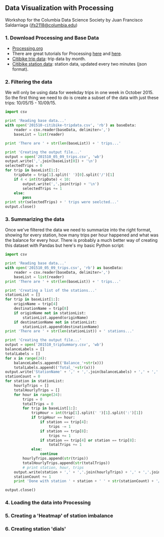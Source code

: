 ## Data Visualization with Processing
Workshop for the Columbia Data Science Society by Juan Francisco Saldarriaga (jfs2118@columbia.edu)

### 1. Download Processing and Base Data
* [Processing.org](https://processing.org/)
* There are great tutorials for Processing [here](https://processing.org/tutorials/) and [here](https://www.youtube.com/user/shiffman/playlists?sort=dd&shelf_id=2&view=50).
* [Citibike trip data](https://www.citibikenyc.com/system-data): trip data by month.
* [Citibike station data](https://feeds.citibikenyc.com/stations/stations.json): station data, updated every two minutes (json format).

### 2. Filtering the data
We will only be using data for weekday trips in one week in October 2015. So the first thing we need to do is create a subset of the data with just these trips: 10/05/15 - 10/09/15.
```python
import csv

print 'Reading base data...'
with open('201510-citibike-tripdata.csv', 'rb') as baseData:
    reader = csv.reader(baseData, delimiter=',')
    baseList = list(reader)

print 'There are ' + str(len(baseList)) + ' trips...'

print 'Creating the output file...'
output = open('201510_05_09_trips.csv', 'wb')
output.write(','.join(baseList[0]) + '\n')
selectedTrips = 0
for trip in baseList[1:]:
    tripDate = trip[1].split(' ')[0].split('/')[1]
    if 4 < int(tripDate) < 10:
        output.write(','.join(trip) + '\n')
        selectedTrips += 1
    else:
        pass
print str(selectedTrips) + ' trips were seelcted...'
output.close()
```

### 3. Summarizing the data
Once we've filtered the data we need to summarize into the right format, showing for every station, how many trips per hour happened and what was the balance for every hour. There is probably a much better way of creating this dataset with Pandas but here's my basic Python script:
```python
import csv

print 'Reading base data...'
with open('201510_05_09_trips.csv', 'rb') as baseData:
    reader = csv.reader(baseData, delimiter=',')
    baseList = list(reader)
print 'There are ' + str(len(baseList)) + ' trips...'

print 'Creating a list of the stations...'
stationList = []
for trip in baseList[1:]:
    originName = trip[4]
    destinationName = trip[8]
    if originName not in stationList:
        stationList.append(originName)
    if destinationName not in stationList:
        stationList.append(destinationName)
print 'There are ' + str(len(stationList)) + ' stations...'

print 'Creating the output file...'
output = open('201510_tripSummary.csv', 'wb')
balanceLabels = []
totalLabels = []
for x in range(24):
    balanceLabels.append(('Balance_'+str(x)))
    totalLabels.append(('Total_'+str(x)))
output.write('StationName' + ',' + ','.join(balanceLabels) + ',' + ','.join(totalLabels) + '\n')
stationCount = 0
for station in stationList:
    hourlyTrips = []
    totalHourlyTrips = []
    for hour in range(24):
        trips = 0
        totalTrips = 0
        for trip in baseList[1:]:
            tripHour = int(trip[1].split(' ')[1].split(':')[1])
            if tripHour == hour:
                if station == trip[4]:
                    trips -= 1
                if station == trip[8]:
                    trips += 1
                if station == trip[4] or station == trip[8]:
                    totalTrips += 1
            else:
                continue
        hourlyTrips.append(str(trips))
        totalHourlyTrips.append(str(totalTrips))
        # print station, hour, trips
    output.write(station + ',' + ','.join(hourlyTrips) + ',' + ','.join(totalHourlyTrips) + '\n')
    stationCount += 1
    print 'Done with station ' + station + ' ' + str(stationCount) + '/' + str(len(stationList))

output.close()
```

### 4. Loading the data into Processing

### 5. Creating a 'Heatmap' of station imbalance

### 6. Creating station 'dials'